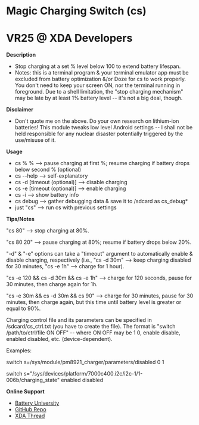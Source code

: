 # Magic Charging Switch (cs)
# VR25 @ XDA Developers


**Description**
- Stop charging at a set % level below 100 to extend battery lifespan.
- Notes: this is a terminal program & your terminal emulator app must be excluded from battery optimization &/or Doze for cs to work properly. You don't need to keep your screen ON, nor the terminal running in foreground. Due to a shell limitation, the "stop charging mechanism" may be late by at least 1% battery level -- it's not a big deal, though.

**Disclaimer**
- Don't quote me on the above. Do your own research on lithium-ion batteries! This module tweaks low level Android settings -- I shall not be held responsible for any nuclear disaster potentially triggered by the use/misuse of it.


**Usage**
- cs % % --> pause charging at first %; resume charging if battery drops below second % (optional)
- cs --help --> self-explanatory
- cs -d [timeout (optional)] --> disable charging
- cs -e [timeout (optional)] --> enable charging
- cs -i --> show battery info
- cs debug --> gather debugging data & save it to /sdcard as cs_debug*
- just "cs" --> run cs with previous settings


**Tips/Notes**

"cs 80" --> stop charging at 80%.

"cs 80 20" --> pause charging at 80%; resume if battery drops below 20%.

"-d" & "-e" options can take a "timeout" argument to automatically enable & disable charging, respectively (i.e., "cs -d 30m" --> keep charging disabled for 30 minutes, "cs -e 1h" --> charge for 1 hour).

"cs -e 120 && cs -d 30m && cs -e 1h" --> charge for 120 seconds, pause for 30 minutes, then charge again for 1h.

"cs -e 30m && cs -d 30m && cs 90" --> charge for 30 minutes, pause for 30 minutes, then charge again, but this time until battery level is greater or equal to 90%.


Charging control file and its parameters can be specified in /sdcard/cs_ctrl.txt (you have to create the file). The format is "switch /path/to/ctrl/file ON OFF" -- where ON OFF may be 1 0, enable disable, enabled disabled, etc. (device-dependent).

Examples:

switch s=/sys/module/pm8921_charger/parameters/disabled 0 1

switch s="/sys/devices/platform/7000c400.i2c/i2c-1/1-006b/charging_state" enabled disabled


**Online Support**
- [Battery University](http://batteryuniversity.com/learn/article/how_to_prolong_lithium_based_batteries)
- [GitHub Repo](https://github.com/Magisk-Modules-Repo/Magic-Charging-Switch)
- [XDA Thread](https://forum.xda-developers.com/apps/magisk/module-magic-charging-switch-cs-v2017-9-t3668427)
